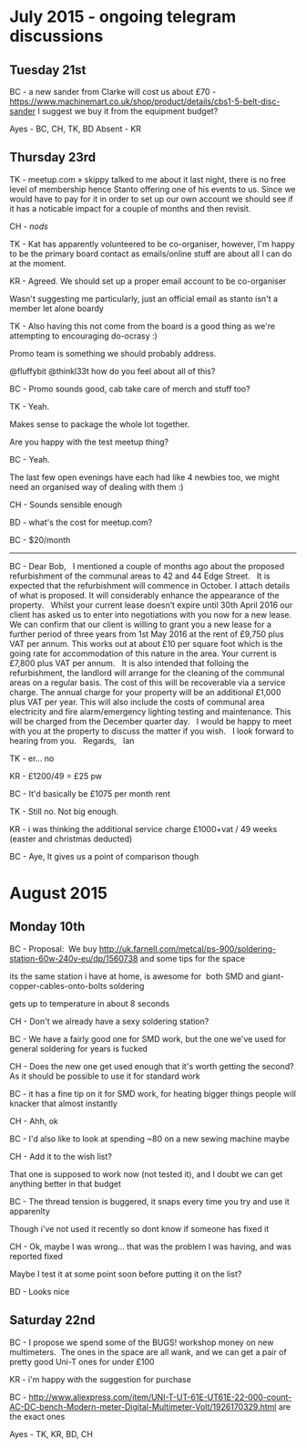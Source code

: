# July 2015 - ongoing telegram discussions

## Tuesday 21st

BC - a new sander from Clarke will cost us about £70 - https://www.machinemart.co.uk/shop/product/details/cbs1-5-belt-disc-sander I suggest we buy it from the equipment budget?

Ayes - BC, CH, TK, BD
Absent - KR

## Thursday 23rd

TK - meetup.com » skippy talked to me about it last night, there is no free level of membership hence Stanto offering one of his events to us. Since we would have to pay for it in order to set up our own account we should see if it has a noticable impact for a couple of months and then revisit.

CH - *nods*

TK - Kat has apparently volunteered to be co-organiser, however, I'm happy to be the primary board contact as emails/online stuff are about all I can do at the moment.

KR - Agreed. We should set up a proper email account to be co-organiser

Wasn't suggesting me particularly, just an official email as stanto isn't a member let alone boardy

TK - Also having this not come from the board is a good thing as we're attempting to encouraging do-ocrasy :)

Promo team is something we should probably address.

@fluffybit @thinkl33t how do you feel about all of this?

BC - Promo sounds good, cab take care of merch and stuff too?

TK - Yeah.

Makes sense to package the whole lot together.

Are you happy with the test meetup thing?

BC - Yeah.

The last few open evenings have each had like 4 newbies too, we might need an organised way of dealing with them :)

CH - Sounds sensible enough

BD - what's the cost for meetup.com?

BC - $20/month

---

BC - Dear Bob,
 
I mentioned a couple of months ago about the proposed refurbishment of the communal areas to 42 and 44 Edge Street.
 
It is expected that the refurbishment will commence in October. I attach details of what is proposed. It will considerably enhance the appearance of the property.
 
Whilst your current lease doesn’t expire until 30th April 2016 our client has asked us to enter into negotiations with you now for a new lease. We can confirm that our client is willing to grant you a new lease for a further period of three years from 1st May 2016 at the rent of £9,750 plus VAT per annum. This works out at about £10 per square foot which is the going rate for accommodation of this nature in the area. Your current is £7,800 plus VAT per annum.
 
It is also intended that folloing the refurbishment, the landlord will arrange for the cleaning of the communal areas on a regular basis. The cost of this will be recoverable via a service charge. The annual charge for your property will be an additional £1,000 plus VAT per year. This will also include the costs of communal area electricity and fire alarm/emergency lighting testing and maintenance. This will be charged from the December quarter day.
 
I would be happy to meet with you at the property to discuss the matter if you wish.
 
I look forward to hearing from you.
 
Regards,
 
Ian

TK - er… no

KR - £1200/49 = £25 pw

BC - It'd basically be £1075 per month rent

TK - Still no. Not big enough.

KR - i was thinking the additional service charge £1000+vat / 49 weeks (easter and christmas deducted)

BC - Aye, It gives us a point of comparison though

# August 2015

## Monday 10th

BC - Proposal:  We buy http://uk.farnell.com/metcal/ps-900/soldering-station-60w-240v-eu/dp/1560738 and some tips for the space

its the same station i have at home, is awesome for  both SMD and giant-copper-cables-onto-bolts soldering

gets up to temperature in about 8 seconds

CH - Don't we already have a sexy soldering station?

BC - We have a fairly good one for SMD work, but the one we've used for general soldering for years is fucked

CH - Does the new one get used enough that it's worth getting the second? As it should be possible to use it for standard work

BC - it has a fine tip on it for SMD work, for heating bigger things people will knacker that almost instantly

CH - Ahh, ok

BC - I'd also like to look at spending ~80 on a new sewing machine maybe

CH - Add it to the wish list?

That one is supposed to work now (not tested it), and I doubt we can get anything better in that budget

BC - The thread tension is buggered, it snaps every time you try and use it apparenlty

Though i've not used it recently so dont know if someone has fixed it

CH - Ok, maybe I was wrong... that was the problem I was having, and was reported fixed

Maybe I test it at some point soon before putting it on the list?

BD - Looks nice

## Saturday 22nd

BC - I propose we spend some of the BUGS! workshop money on new multimeters.  The ones in the space are all wank, and we can get a pair of pretty good Uni-T ones for under £100

KR - i'm happy with the suggestion for purchase

BC - http://www.aliexpress.com/item/UNI-T-UT-61E-UT61E-22-000-count-AC-DC-bench-Modern-meter-Digital-Multimeter-Volt/1926170329.html are the exact ones

Ayes - TK, KR, BD, CH
